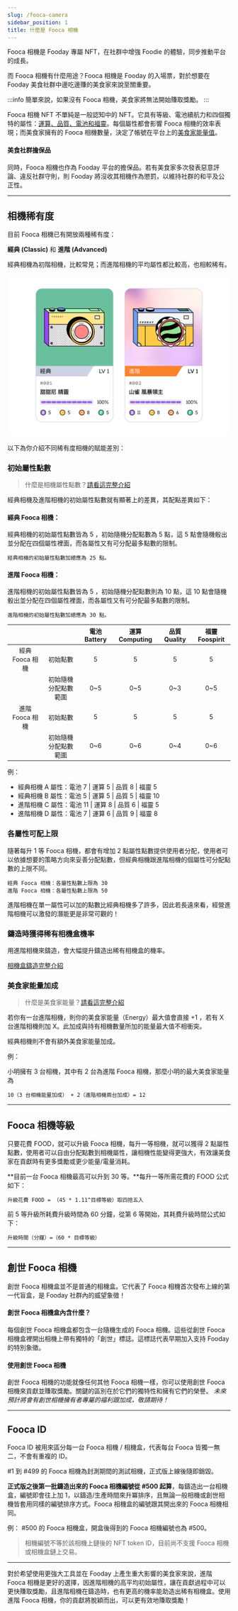 ```yaml
---
slug: /fooca-camera
sidebar_position: 1
title: 什麼是 Fooca 相機
---
```


Fooca 相機是 Fooday 專屬 NFT，在社群中增強 Foodie 的體驗，同步推動平台的成長。

而 Fooca 相機有什麼用途？Fooca 相機是 Fooday 的入場票，對於想要在 Fooday 美食社群中邊吃邊賺的美食家來說至關重要。

:::info
簡單來說，如果沒有 Fooca 相機，美食家將無法開始賺取獎勵。
:::

Fooca 相機 NFT 不單純是一般認知中的 NFT。它具有等級、電池續航力和四個獨特的屬性：[運算、品質、電池和福靈](/attributes)。每個屬性都會影響 Fooca 相機的效率表現；而美食家擁有的 Fooca 相機數量，決定了帳號在平台上的[美食家能量值](/foodie-energy)。

#### 美食社群擔保品

同時，Fooca 相機也作為 Fooday 平台的擔保品。若有美食家多次發表惡意評論、違反社群守則，則 Fooday 將沒收其相機作為懲罰，以維持社群的和平及公正性。

***

## 相機稀有度

目前 Fooca 相機已有開放兩種稀有度：

**經典 (Classic)** 和 **進階 (Advanced)**

經典相機為初階相機，比較常見；而進階相機的平均屬性都比較高，也相較稀有。

![經典相機與進階相機](../fooca-rarity.jpg)

以下為你介紹不同稀有度相機的賦能差別：


### 初始屬性點數

> 什麼是相機屬性點數？[請看這完整介紹](/attributes)

經典相機及進階相機的初始屬性點數就有顯著上的差異，其配點差異如下：

#### 經典 Fooca 相機：

經典相機的初始屬性點數皆為 5 ，初始隨機分配點數為 5 點，這 5 點會隨機骰出並分配在四個屬性裡面，而各屬性又有可分配最多點數的限制。

```
經典相機的初始屬性點數加總應為 25 點。
```

#### 進階 Fooca 相機：

進階相機的初始屬性點數皆為 5 ，初始隨機分配點數則為 10 點，這 10 點會隨機骰出並分配在四個屬性裡面，而各屬性又有可分配最多點數的限制。

```
進階相機的初始屬性點數加總應為 30 點。
```

|  |  | 電池 Battery  | 運算 Computing  | 品質 Quality  | 福靈 Foospirit  |
|:---:|:---:|:---:|:---:|:---:|:---:|
| 經典 Fooca 相機 | 初始點數 |  5  |  5  |  5  |  5  |
|   | 初始隨機分配點數範圍  |  0~5  |  0~5  |  0~3  |  0~5  |
| 進階 Fooca 相機 | 初始點數 |  5  |  5  |  5  |  5  |
|   | 初始隨機分配點數範圍  |  0~6  |  0~6  |  0~4  |  0~6  |

例：

* 經典相機 A 屬性：電池 7 | 運算 5 | 品質 8 | 福靈 5
* 經典相機 B 屬性：電池 5 | 運算 5 | 品質 5 | 福靈 10
* 進階相機 C 屬性：電池 11 | 運算 8 | 品質 6 | 福靈 5
* 進階相機 D 屬性：電池 7 | 運算 6 | 品質 9 | 福靈 8


### 各屬性可配上限

隨著每升 1 等 Fooca 相機，都會有增加 2 點屬性點數提供使用者分配，使用者可以依據想要的策略方向來妥善分配點數，但經典相機跟進階相機的個屬性可分配點數的上限不同。

```
經典 Fooca 相機：各屬性點數上限為 30
進階 Fooca 相機：各屬性點數上限為 50
```

進階相機在單一屬性可以加的點數比經典相機多了許多，因此若長遠來看，經營進階相機可以激發的潛能更是非常可觀的！


### 鑄造時獲得稀有相機盒機率

用進階相機來鑄造，會大幅提升鑄造出稀有相機盒的機率。

[相機盒鑄造完整介紹](/minting)


### 美食家能量加成

> 什麼是美食家能量？[請看這完整介紹](/foodie-energy)

若你有一台進階相機，則你的美食家能量（Energy）最大值會直接 +1 ，若有 X 台進階相機則加 X。此加成與持有相機數量所加的能量最大值不相衝突。

經典相機則不會有額外美食家能量加成。

例：

小明擁有 3 台相機，其中有 2 台為進階 Fooca 相機，那麼小明的最大美食家能量為

```
10（3 台相機能量加成） + 2（進階相機兩台加成）= 12
```

***

## Fooca 相機等級

只要花費 FOOD，就可以升級 Fooca 相機，每升一等相機，就可以獲得 2 點屬性點數，使用者可以自由分配點數到相機屬性，讓相機性能變得更強大，有效讓美食家在貢獻時有更多獎勵或更少能量/電量消耗。

**目前一台 Fooca 相機最高可以升到 30 等。**每升一等所需花費的 FOOD 公式如下：

```
升級花費 FOOD = （45 * 1.11^目標等級）取四捨五入
```

前 5 等升級所耗費升級時間為 60 分鐘，從第 6 等開始，其耗費升級時間公式如下：

```
升級時間（分鐘）=（60 * 目標等級）
```

***

## 創世 Fooca 相機

創世 Fooca 相機盒並不是普通的相機盒。它代表了 Fooca 相機首次發布上線的第一代盲盒，是 Fooday 社群內的威望象徵！

#### 創世 Fooca 相機盒內含什麼？

每個創世 Fooca 相機盒都包含一台隨機生成的 Fooca 相機。這些從創世 Fooca 相機盒裡開出相機上帶有獨特的「創世」標誌。這標誌代表早期加入支持 Fooday 的特別象徵。

#### 使用創世 Fooca 相機

創世 Fooca 相機的功能就像任何其他 Fooca 相機一樣，你可以使用創世 Fooca 相機來貢獻並賺取獎勵。關鍵的區別在於它們的獨特性和擁有它們的榮譽。 _未來預計將會有創世相機擁有者專屬的福利跟加成，敬請期待！_

***

## Fooca ID

Fooca ID 被用來區分每一台 Fooca 相機 / 相機盒，代表每台 Fooca 皆獨一無二，不會有重複的 ID。

#1 到 #499 的 Fooca 相機為封測期間的測試相機，正式版上線後隨即銷毀。

**正式版之後第一批鑄造出來的 Fooca 相機編號從 #500 起算**，每鑄造出一台相機盒，編號即會往上加 1，以鑄造/生產時間來升冪排序，且無論一般相機或創世相機皆套用同樣的編號排序方式。Fooca 相機盒的編號跟其開出來的 Fooca 相機相同。

例： #500 的 Fooca 相機盒，開盒後得到的 Fooca 相機編號也為 #500。

> 相機編號不等於該相機上鏈後的 NFT token ID，目前尚不支援 Fooca 相機或相機盒鏈上交易。

***

對於希望使用更強大工具並在 Fooday 上產生重大影響的美食家來說，進階 Fooca 相機是更好的選擇，因進階相機的高平均初始屬性，讓在貢獻過程中可以更快賺取獎勵，且進階相機在鑄造時，也有更高的機率能助造出稀有相機盒。使用進階 Fooca 相機，你的貢獻將脫穎而出，可以更有效地賺取獎勵！